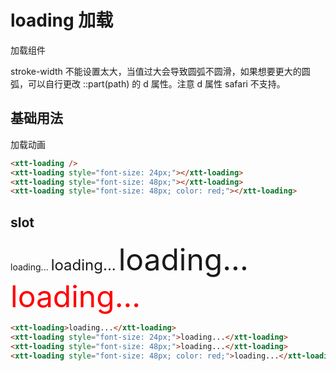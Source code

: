 <script setup>
import { onMounted, onUnmounted } from 'vue'
import "./css/com.css"
import GUI from "lil-gui";

let gui;

onMounted(async () => {
	await Promise.all([
		import("../../dist/xtt-loading.js"),
	])

	const operate = document.getElementById("operate");

	gui = new GUI({
		container: document.querySelector(".operate-wrapper")
	});

	const obj = {
		fontSize: 16,
		color: "#3c3c3c",
		'stroke-width': 16,
	};

	gui.add(obj, "fontSize").onChange((val) => {
		operate.style.fontSize = val + "px";
	});

	gui.addColor(obj, "color").onChange((val) => {
		operate.style.color = val;
	});

	gui.add(obj, "stroke-width", 0).onChange((val) => {
		operate.style.setProperty("--loading-stroke-width", val);
	});

});

onUnmounted(() => {
	gui.destroy();
});
</script>

# loading 加载

加载组件

<section class="operate-wrapper">
	<div class="operate-content">
		<xtt-loading id="operate"></xtt-loading>
	</div>
</section>

stroke-width 不能设置太大，当值过大会导致圆弧不圆滑，如果想要更大的圆弧，可以自行更改 ::part(path) 的 d 属性。注意 d 属性 safari 不支持。

## 基础用法

加载动画

<section class="wrap">
	<xtt-loading />
	<xtt-loading style="font-size: 24px;"></xtt-loading>
	<xtt-loading style="font-size: 48px;"></xtt-loading>
	<xtt-loading style="font-size: 48px; color: red;"></xtt-loading>
</section>

```html
<xtt-loading />
<xtt-loading style="font-size: 24px;"></xtt-loading>
<xtt-loading style="font-size: 48px;"></xtt-loading>
<xtt-loading style="font-size: 48px; color: red;"></xtt-loading>
```

## slot

<section class="wrap">
	<xtt-loading>loading...</xtt-loading>
	<xtt-loading style="font-size: 24px;">loading...</xtt-loading>
	<xtt-loading style="font-size: 48px;">loading...</xtt-loading>
	<xtt-loading style="font-size: 48px; color: red;">loading...</xtt-loading>
</section>

```html
<xtt-loading>loading...</xtt-loading>
<xtt-loading style="font-size: 24px;">loading...</xtt-loading>
<xtt-loading style="font-size: 48px;">loading...</xtt-loading>
<xtt-loading style="font-size: 48px; color: red;">loading...</xtt-loading>
```
